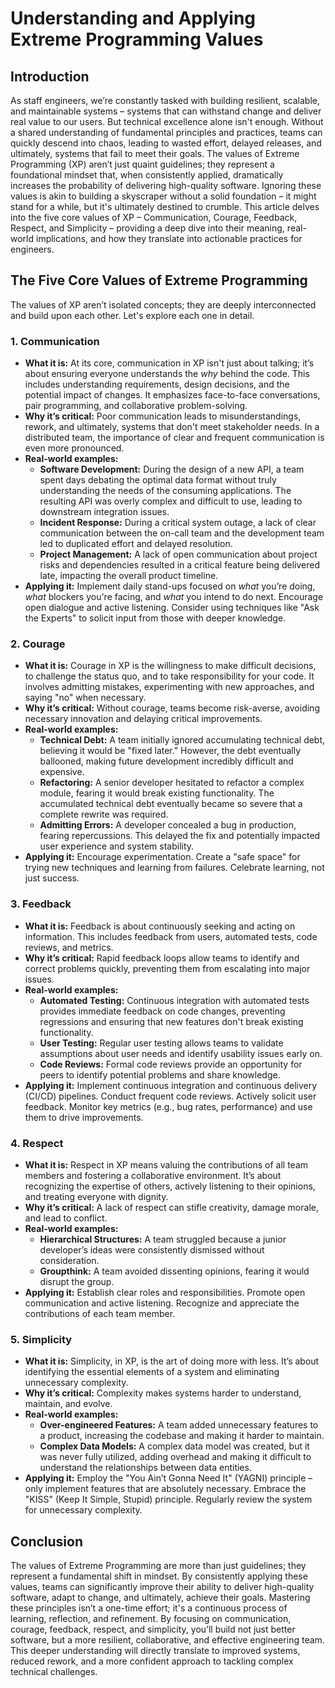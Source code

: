 # Understanding and Applying Extreme Programming Values

## Introduction

As staff engineers, we’re constantly tasked with building resilient, scalable, and maintainable systems – systems that can withstand change and deliver real value to our users. But technical excellence alone isn't enough. Without a shared understanding of fundamental principles and practices, teams can quickly descend into chaos, leading to wasted effort, delayed releases, and ultimately, systems that fail to meet their goals. The values of Extreme Programming (XP) aren’t just quaint guidelines; they represent a foundational mindset that, when consistently applied, dramatically increases the probability of delivering high-quality software. Ignoring these values is akin to building a skyscraper without a solid foundation – it might stand for a while, but it's ultimately destined to crumble. This article delves into the five core values of XP – Communication, Courage, Feedback, Respect, and Simplicity – providing a deep dive into their meaning, real-world implications, and how they translate into actionable practices for engineers.

## The Five Core Values of Extreme Programming

The values of XP aren’t isolated concepts; they are deeply interconnected and build upon each other. Let's explore each one in detail.

### 1. Communication

- **What it is:** At its core, communication in XP isn't just about talking; it’s about ensuring everyone understands the _why_ behind the code. This includes understanding requirements, design decisions, and the potential impact of changes. It emphasizes face-to-face conversations, pair programming, and collaborative problem-solving.
- **Why it’s critical:** Poor communication leads to misunderstandings, rework, and ultimately, systems that don't meet stakeholder needs. In a distributed team, the importance of clear and frequent communication is even more pronounced.
- **Real-world examples:**
  - **Software Development:** During the design of a new API, a team spent days debating the optimal data format without truly understanding the needs of the consuming applications. The resulting API was overly complex and difficult to use, leading to downstream integration issues.
  - **Incident Response:** During a critical system outage, a lack of clear communication between the on-call team and the development team led to duplicated effort and delayed resolution.
  - **Project Management:** A lack of open communication about project risks and dependencies resulted in a critical feature being delivered late, impacting the overall product timeline.
- **Applying it:** Implement daily stand-ups focused on _what_ you’re doing, _what_ blockers you're facing, and _what_ you intend to do next. Encourage open dialogue and active listening. Consider using techniques like "Ask the Experts" to solicit input from those with deeper knowledge.

### 2. Courage

- **What it is:** Courage in XP is the willingness to make difficult decisions, to challenge the status quo, and to take responsibility for your code. It involves admitting mistakes, experimenting with new approaches, and saying "no" when necessary.
- **Why it’s critical:** Without courage, teams become risk-averse, avoiding necessary innovation and delaying critical improvements.
- **Real-world examples:**
  - **Technical Debt:** A team initially ignored accumulating technical debt, believing it would be "fixed later." However, the debt eventually ballooned, making future development incredibly difficult and expensive.
  - **Refactoring:** A senior developer hesitated to refactor a complex module, fearing it would break existing functionality. The accumulated technical debt eventually became so severe that a complete rewrite was required.
  - **Admitting Errors:** A developer concealed a bug in production, fearing repercussions. This delayed the fix and potentially impacted user experience and system stability.
- **Applying it:** Encourage experimentation. Create a "safe space" for trying new techniques and learning from failures. Celebrate learning, not just success.

### 3. Feedback

- **What it is:** Feedback is about continuously seeking and acting on information. This includes feedback from users, automated tests, code reviews, and metrics.
- **Why it’s critical:** Rapid feedback loops allow teams to identify and correct problems quickly, preventing them from escalating into major issues.
- **Real-world examples:**
  - **Automated Testing:** Continuous integration with automated tests provides immediate feedback on code changes, preventing regressions and ensuring that new features don't break existing functionality.
  - **User Testing:** Regular user testing allows teams to validate assumptions about user needs and identify usability issues early on.
  - **Code Reviews:** Formal code reviews provide an opportunity for peers to identify potential problems and share knowledge.
- **Applying it:** Implement continuous integration and continuous delivery (CI/CD) pipelines. Conduct frequent code reviews. Actively solicit user feedback. Monitor key metrics (e.g., bug rates, performance) and use them to drive improvements.

### 4. Respect

- **What it is:** Respect in XP means valuing the contributions of all team members and fostering a collaborative environment. It’s about recognizing the expertise of others, actively listening to their opinions, and treating everyone with dignity.
- **Why it’s critical:** A lack of respect can stifle creativity, damage morale, and lead to conflict.
- **Real-world examples:**
  - **Hierarchical Structures:** A team struggled because a junior developer’s ideas were consistently dismissed without consideration.
  - **Groupthink:** A team avoided dissenting opinions, fearing it would disrupt the group.
- **Applying it:** Establish clear roles and responsibilities. Promote open communication and active listening. Recognize and appreciate the contributions of each team member.

### 5. Simplicity

- **What it is:** Simplicity, in XP, is the art of doing more with less. It’s about identifying the essential elements of a system and eliminating unnecessary complexity.
- **Why it’s critical:** Complexity makes systems harder to understand, maintain, and evolve.
- **Real-world examples:**
  - **Over-engineered Features:** A team added unnecessary features to a product, increasing the codebase and making it harder to maintain.
  - **Complex Data Models:** A complex data model was created, but it was never fully utilized, adding overhead and making it difficult to understand the relationships between data entities.
- **Applying it:** Employ the "You Ain’t Gonna Need It" (YAGNI) principle – only implement features that are absolutely necessary. Embrace the "KISS" (Keep It Simple, Stupid) principle. Regularly review the system for unnecessary complexity.

## Conclusion

The values of Extreme Programming are more than just guidelines; they represent a fundamental shift in mindset. By consistently applying these values, teams can significantly improve their ability to deliver high-quality software, adapt to change, and ultimately, achieve their goals. Mastering these principles isn’t a one-time effort; it's a continuous process of learning, reflection, and refinement. By focusing on communication, courage, feedback, respect, and simplicity, you’ll build not just better software, but a more resilient, collaborative, and effective engineering team. This deeper understanding will directly translate to improved systems, reduced rework, and a more confident approach to tackling complex technical challenges.

```

```
